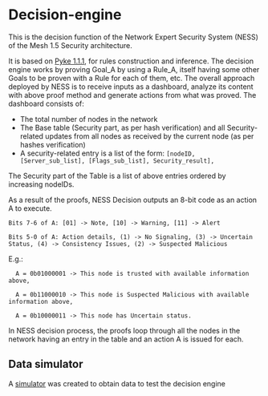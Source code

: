# Decision-engine  


This is the decision function of the Network Expert Security System (NESS) of the Mesh 1.5 Security architecture.

It is based on [Pyke 1.1.1](https://github.com/evertrol/pyke3), for rules construction and inference.
The decision engine works by proving Goal_A by using a Rule_A, itself having some other Goals to be proven with a Rule for each of them, etc.
The overall approach deployed by NESS is to receive inputs as a dashboard, analyze its content with above proof method and generate actions from what was proved. The dashboard consists of:
 - The total number of nodes in the network
 - The Base table (Security part, as per hash verification) and all Security-related updates from all nodes as received by the current node (as per hashes verification)
 - A security-related entry is a list of the form:
`[nodeID, [Server_sub_list], [Flags_sub_list], Security_result],`

The Security part of the Table is a list of above entries ordered by increasing nodeIDs.

As a result of the proofs, NESS Decision outputs an 8-bit code as an action A to execute.

`Bits 7-6 of A: [01] -> Note, [10] -> Warning, [11] -> Alert`

`Bits 5-0 of A: Action details, (1) -> No Signaling, (3) -> Uncertain Status, (4) -> Consistency Issues, (2) -> Suspected Malicious`

E.g.:

      A = 0b01000001 -> This node is trusted with available information above,

      A = 0b11000010 -> This node is Suspected Malicious with available information above,

      A = 0b10000011 -> This node has Uncertain status.


In NESS decision process, the proofs loop through all the nodes in the network having an entry in the table and an action A is issued for each.

## Data simulator
A [simulator](https://github.com/martin-tii/decision-engine/tree/master/ness_decision/input-simulator) was created to obtain data to test the decision engine
